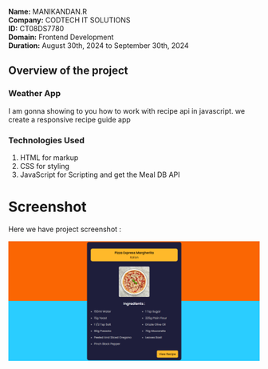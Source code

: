 **Name:** MANIKANDAN.R <br />
**Company:** CODTECH IT SOLUTIONS <br />
**ID:** CT08DS7780 <br />
**Domain:** Frontend Development <br />
**Duration:** August 30th, 2024 to September 30th, 2024 <br />

## Overview of the project

### Weather App
I am gonna showing to you how to work with recipe api in javascript. we create a responsive recipe guide app

### Technologies Used
1. HTML for markup
2. CSS for styling
3. JavaScript for Scripting and get the Meal DB API

# Screenshot
Here we have project screenshot :

![screenshot](screenshot.PNG)
